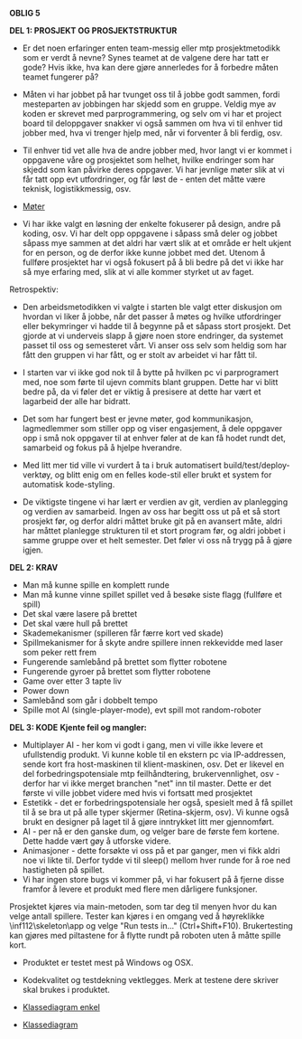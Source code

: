**OBLIG 5**

**DEL 1: PROSJEKT OG PROSJEKTSTRUKTUR**

* Er det noen erfaringer enten team-messig eller mtp prosjektmetodikk som er verdt å nevne? Synes teamet
at de valgene dere har tatt er gode? Hvis ikke, hva kan dere gjøre annerledes for å forbedre måten teamet
fungerer på?

* Måten vi har jobbet på har tvunget oss til å jobbe godt sammen, fordi mesteparten av jobbingen har skjedd som en gruppe. Veldig mye av koden er skrevet med parprogrammering, og selv om vi har et project board til deloppgaver snakker vi også sammen om hva vi til enhver tid jobber med, hva vi trenger hjelp med, når vi forventer å bli ferdig, osv. 

* Til enhver tid vet alle hva de andre jobber med, hvor langt vi er kommet i oppgavene våre og prosjektet som helhet, hvilke endringer som har skjedd som kan påvirke deres oppgaver. Vi har jevnlige møter slik at vi får tatt opp evt utfordringer, og får løst de - enten det måtte være teknisk, logistikkmessig, osv. 

* [Møter](https://github.com/inf112-v19/The_Terminators/blob/master/Deliverables/Meetings.md)

* Vi har ikke valgt en løsning der enkelte fokuserer på design, andre på koding, osv. Vi har delt opp oppgavene i såpass små deler og jobbet såpass mye sammen at det aldri har vært slik at et område er helt ukjent for en person, og de derfor ikke kunne jobbet med det. Utenom å fullføre prosjektet har vi også fokusert på å bli bedre på det vi ikke har så mye erfaring med, slik at vi alle kommer styrket ut av faget.

Retrospektiv: 

* Den arbeidsmetodikken vi valgte i starten ble valgt etter diskusjon om hvordan vi liker å jobbe, når det passer å møtes og hvilke utfordringer eller bekymringer vi hadde til å begynne på et såpass stort prosjekt. Det gjorde at vi underveis slapp å gjøre noen store endringer, da systemet passet til oss og semesteret vårt. Vi anser oss selv som heldig som har fått den gruppen vi har fått, og er stolt av arbeidet vi har fått til. 

* I starten var vi ikke god nok til å bytte på hvilken pc vi parprogramert med, noe som førte til ujevn commits blant gruppen. Dette har vi blitt bedre på, da vi føler det er viktig å presisere at dette har vært et lagarbeid der alle har bidratt. 

* Det som har fungert best er jevne møter, god kommunikasjon, lagmedlemmer som stiller opp og viser engasjement, å dele oppgaver opp i små nok oppgaver til at enhver føler at de kan få hodet rundt det, samarbeid og fokus på å hjelpe hverandre. 

* Med litt mer tid ville vi vurdert å ta i bruk automatisert build/test/deploy-verktøy, og blitt enig om en felles kode-stil eller brukt et system for automatisk kode-styling. 

* De viktigste tingene vi har lært er verdien av git, verdien av planlegging og verdien av samarbeid. Ingen av oss har begitt oss ut på et så stort prosjekt før, og derfor aldri måttet bruke git på en avansert måte, aldri har måttet planlegge strukturen til et stort program før, og aldri jobbet i samme gruppe over et helt semester. Det føler vi oss nå trygg på å gjøre igjen. 

**DEL 2: KRAV**

* Man må kunne spille en komplett runde 
* Man må kunne vinne spillet spillet ved å besøke siste flagg (fullføre et spill) 
* Det skal være lasere på brettet 
* Det skal være hull på brettet 
* Skademekanismer (spilleren får færre kort ved skade) 
* Spillmekanismer for å skyte andre spillere innen rekkevidde med laser som peker rett frem 
* Fungerende samlebånd på brettet som flytter robotene 
* Fungerende gyroer på brettet som flytter robotene 
* Game over etter 3 tapte liv 
* Power down 
* Samlebånd som går i dobbelt tempo 
* Spille mot AI (single-player-mode), evt spill mot random-roboter


**DEL 3: KODE**
**Kjente feil og mangler:**
* Multiplayer AI - her kom vi godt i gang, men vi ville ikke levere et ufullstendig produkt. Vi kunne koble til en ekstern pc via IP-addressen, sende kort fra host-maskinen til klient-maskinen, osv. Det er likevel en del forbedringspotensiale mtp feilhåndtering, brukervennlighet, osv - derfor har vi ikke merget branchen "net" inn til master. Dette er det første vi ville jobbet videre med hvis vi fortsatt med prosjektet
* Estetikk - det er forbedringspotensiale her også, spesielt med å få spillet til å se bra ut på alle typer skjermer (Retina-skjerm, osv). Vi kunne også brukt en designer på laget til å gjøre inntrykket litt mer gjennomført. 
* AI - per nå er den ganske dum, og velger bare de første fem kortene. Dette hadde vært gøy å utforske videre. 
* Animasjoner - dette forsøkte vi oss på et par ganger, men vi fikk aldri noe vi likte til. Derfor tydde vi til sleep() mellom hver runde for å roe ned hastigheten på spillet. 
* Vi har ingen store bugs vi kommer på, vi har fokusert på å fjerne disse framfor å levere et produkt med flere men dårligere funksjoner. 

Prosjektet kjøres via main-metoden, som tar deg til menyen hvor du kan velge antall spillere. Tester kan kjøres i en omgang ved å høyreklikke \inf112\skeleton\app og velge "Run tests in..." (Ctrl+Shift+F10). Brukertesting kan gjøres med piltastene for å flytte rundt på roboten uten å måtte spille kort. 

* Produktet er testet mest på Windows og OSX.

* Kodekvalitet og testdekning vektlegges. Merk at testene dere skriver skal brukes i produktet.

* [Klassediagram enkel](https://github.com/inf112-v19/The_Terminators/blob/master/Deliverables/klassediagram_enkel.pdf)
* [Klassediagram](https://github.com/inf112-v19/The_Terminators/blob/master/Deliverables/klassediagram.pdf)

